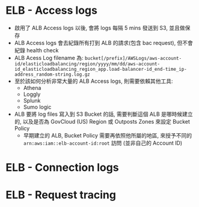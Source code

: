 # ELB - Access logs

- 啟用了 ALB Access logs 以後, 會將 logs 每隔 5 mins 發送到 S3, 並且做保存
- ALB Access logs 會去紀錄所有打到 ALB 的請求(包含 bac request), 但不會紀錄 health check
- ALB Acess Log filename 為: `bucket[/prefix]/AWSLogs/aws-account-id/elasticloadbalancing/region/yyyy/mm/dd/aws-account-id_elasticloadbalancing_region_app.load-balancer-id_end-time_ip-address_random-string.log.gz`
- 至於該如何分析非常大量的 ALB Access logs, 則需要依賴其他工具:
  - Athena
  - Loggly
  - Splunk
  - Sumo logic
- ALB 要將 log files 寫入到 S3 Bucket 的話, 需要判斷這個 ALB 是哪時候建立的, 以及是否為 GovCloud (US) Region 或 Outposts Zones 來設定 Bucket Policy
  - 早期建立的 ALB, Bucket Policy 需要再依照他所屬的地區, 來授予不同的 `arn:aws:iam::elb-account-id:root` 訪問 (並非自己的 Account ID)

# ELB - Connection logs

# ELB - Request tracing
